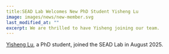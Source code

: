 ```yaml
---
title:SEAD Lab Welcomes New PhD Student Yisheng Lu
image: images/news/new-member.svg
last_modified_at: ""
excerpt: We are thrilled to have Yisheng joining our team.
---
```



[Yisheng Lu](/members/yisheng-lu.html), a PhD student, joined the SEAD Lab in August 2025.

